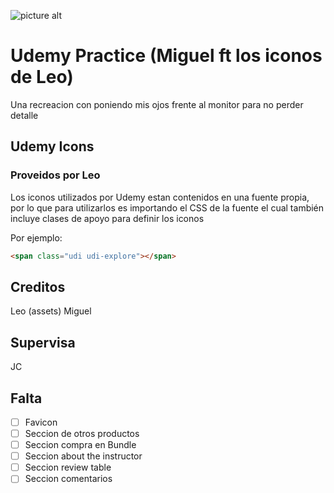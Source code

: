 ![picture alt](https://raw.githubusercontent.com/codellege/udemy-responsive/master/UdemyPreview.png)

# Udemy Practice (Miguel ft los iconos de Leo)

Una recreacion con poniendo mis ojos frente al monitor para no perder detalle

## Udemy Icons 
### Proveidos por Leo

Los iconos utilizados por Udemy estan contenidos en una fuente propia, por lo que para utilizarlos es importando el CSS de la fuente el cual también incluye clases de apoyo para definir los iconos

Por ejemplo:

```html
<span class="udi udi-explore"></span>
```

## Creditos

Leo (assets)
Miguel

## Supervisa
JC


## Falta

- [ ] Favicon
- [ ] Seccion de otros productos
- [ ] Seccion compra en Bundle 
- [ ] Seccion about the instructor 
- [ ] Seccion review table
- [ ] Seccion comentarios
